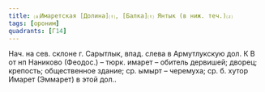 ```yaml
---
title: ⒜Имаретская [Долина]⒯, [Балка]⒯ Янтык (в ниж. теч.)⒵
tags: [ороним]
quadrants: [Г14]
---
```


Нач. на сев. склоне г. Сарытлык, впад. слева в Армутлукскую дол. К В от нп
Наниково (Феодос.) – тюрк. имарет – обитель дервишей; дворец; крепость;
общественное здание; ср. ымырт – черемуха; ср. б. хутор Имарет (Эммарет) в этой
дол..
